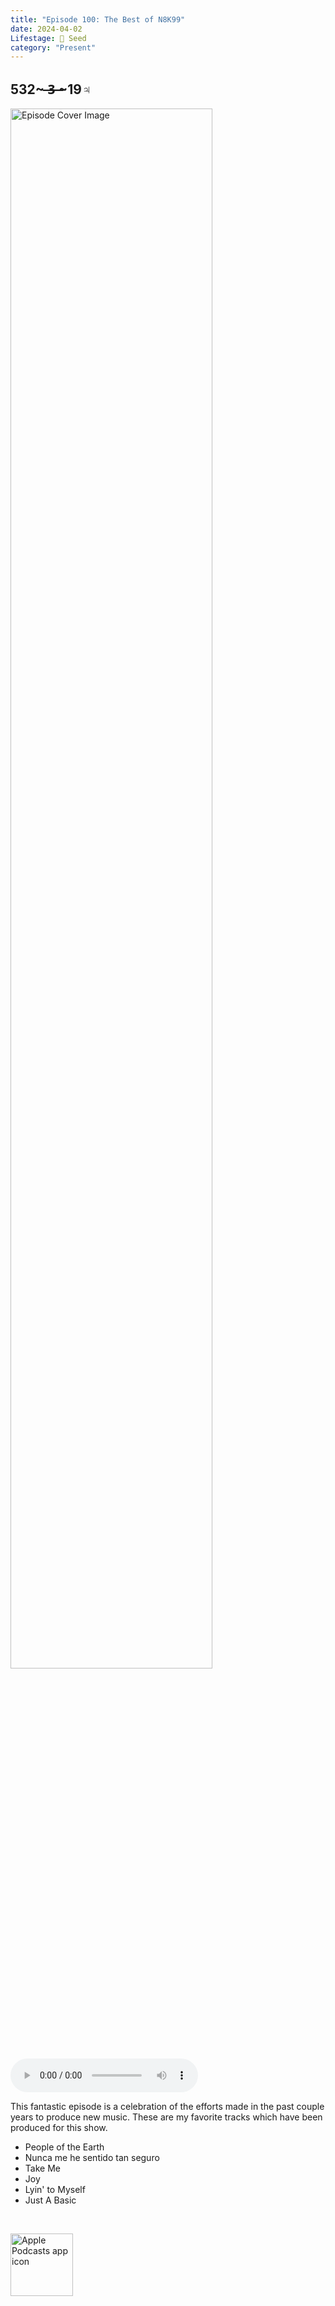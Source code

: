 ```yaml
---
title: "Episode 100: The Best of N8K99"
date: 2024-04-02
Lifestage: 🌱 Seed
category: "Present"
---
```

## 532~ ̶3̶ ̶~19♃
<img src="https://artwork.captivate.fm/d6d72d22-f644-49bd-9a3c-0c96a16684e4/ciRrund2JTKonV9wvBZ88s0t.jpg" alt="Episode Cover Image" width=80%/>
<audio controls>
  <source src="https://podcasts.captivate.fm/media/ec44d35f-ab9e-456f-9678-08823487565e/Episode-100.mp3" type="audio/mpeg">
  Your browser does not support the audio element.
</audio>

<p>This fantastic episode is a celebration of the efforts made in the past couple years to produce new music. These are my favorite tracks which have been produced for this show. </p><ul><li>People of the Earth</li><li>Nunca me he sentido tan seguro</li><li>Take Me</li><li>Joy</li><li>Lyin' to Myself</li><li>Just A Basic</li></ul><br/>

<a href="https://podcasts.apple.com/us/podcast/living-room-music/id1608791560?tscg=30200&itsct=podcast_box_appicon&ls=1&mttnsubad=1608791560" style="display: inline-block;"><img src="https://toolbox.marketingtools.apple.com/api/v2/badges/app-icon-podcasts/standard/en-us" alt="Apple Podcasts app icon" style="width: 100px; height: 100px; vertical-align: middle; object-fit: contain;" /></a>
    